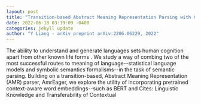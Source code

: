 ```yaml
--- 
layout: post 
title: "Transition-based Abstract Meaning Representation Parsing with Contextual Embeddings" 
date: 2022-06-18 03:19:09 -0400 
categories: jekyll update 
author: "Y Liang - arXiv preprint arXiv:2206.06229, 2022" 
--- 
```

The ability to understand and generate languages sets human cognition apart from other known life forms . We study a way of combing two of the most successful routes to meaning of language--statistical language models and symbolic semantics formalisms--in the task of semantic parsing. Building on a transition-based, Abstract Meaning Representation (AMR) parser, AmrEager, we explore the utility of incorporating pretrained context-aware word embeddings--such as BERT and Cites: Linguistic Knowledge and Transferability of Contextual